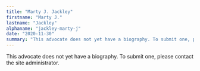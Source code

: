 ```yaml
---
title: "Marty J. Jackley"
firstname: "Marty J."
lastname: "Jackley"
alphaname: "jackley-marty-j"
date: "2020-11-30"
summary: "This advocate does not yet have a biography. To submit one, please contact the site administrator."
---
```

This advocate does not yet have a biography. To submit one, please contact the site administrator.

